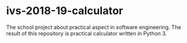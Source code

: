 # ivs-2018-19-calculator
The school project about practical aspect in software engineering. The result of this repository is practical calculator written in Python 3.
